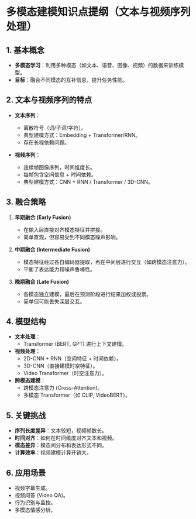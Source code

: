 # 多模态建模知识点提纲（文本与视频序列处理）

## 1. 基本概念
- **多模态学习**：利用多种模态（如文本、语音、图像、视频）的数据来训练模型。
- **目标**：融合不同模态的互补信息，提升任务性能。

## 2. 文本与视频序列的特点
- **文本序列**：
  - 离散符号（词/子词/字符）。
  - 典型建模方式：Embedding + Transformer/RNN。
  - 存在长程依赖问题。

- **视频序列**：
  - 连续帧图像序列，时间维度长。
  - 每帧包含空间信息 + 时间依赖。
  - 典型建模方式：CNN + RNN / Transformer / 3D-CNN。

## 3. 融合策略
1. **早期融合 (Early Fusion)**  
   - 在输入层直接对齐模态特征并拼接。  
   - 简单直观，但容易受到不同模态噪声影响。  

2. **中期融合 (Intermediate Fusion)**  
   - 模态特征经过各自编码器提取，再在中间层进行交互（如跨模态注意力）。  
   - 平衡了表达能力和噪声鲁棒性。  

3. **晚期融合 (Late Fusion)**  
   - 各模态独立建模，最后在预测阶段进行结果加权或投票。  
   - 简单但可能丢失深层交互。  

## 4. 模型结构
- **文本处理**：
  - Transformer (BERT, GPT) 进行上下文建模。
- **视频处理**：
  - 2D-CNN + RNN（空间特征 + 时间依赖）。
  - 3D-CNN（直接建模时空特征）。
  - Video Transformer（时空注意力）。
- **跨模态建模**：
  - 跨模态注意力 (Cross-Attention)。  
  - 多模态 Transformer（如 CLIP, VideoBERT）。

## 5. 关键挑战
- **序列长度差异**：文本较短，视频帧数长。
- **时间对齐**：如何在时间维度对齐文本和视频。
- **模态差异**：模态间分布和表达形式不同。
- **计算效率**：视频建模计算开销大。

## 6. 应用场景
- 视频字幕生成。
- 视频问答 (Video QA)。
- 行为识别与监控。
- 多模态情感分析。

